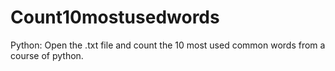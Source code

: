 # Count10mostusedwords
Python: Open the .txt file and count the 10 most used common words
from a course of python.
